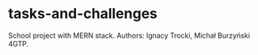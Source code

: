 # tasks-and-challenges
School project with MERN stack.
Authors: Ignacy Trocki, Michał Burzyński 4GTP.
